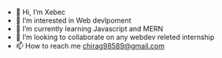 - 👋 Hi, I’m Xebec
- 👀 I’m interested in Web devlpoment
- 🌱 I’m currently learning Javascript and MERN
- 💞️ I’m looking to collaborate on any webdev releted internship
- 📫 How to reach me chirag98589@gmail.com
